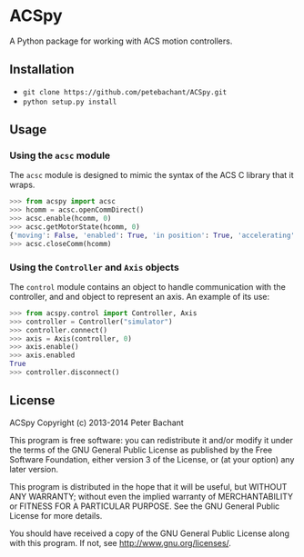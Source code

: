 ACSpy
=====

A Python package for working with ACS motion controllers.

Installation
------------
  - `git clone https://github.com/petebachant/ACSpy.git`
  - `python setup.py install`

Usage
-----
### Using the `acsc` module
The `acsc` module is designed to mimic the syntax of the ACS C library that it wraps. 

```python
>>> from acspy import acsc
>>> hcomm = acsc.openCommDirect()
>>> acsc.enable(hcomm, 0)
>>> acsc.getMotorState(hcomm, 0)
{'moving': False, 'enabled': True, 'in position': True, 'accelerating': False}
>>> acsc.closeComm(hcomm)
```

### Using the `Controller` and `Axis` objects
The `control` module contains an object to handle communication with the controller, and
and object to represent an axis.
An example of its use:

```python
>>> from acspy.control import Controller, Axis
>>> controller = Controller("simulator")
>>> controller.connect()
>>> axis = Axis(controller, 0)
>>> axis.enable()
>>> axis.enabled
True
>>> controller.disconnect()
```

License
-------

ACSpy Copyright (c) 2013-2014 Peter Bachant

This program is free software: you can redistribute it and/or modify
it under the terms of the GNU General Public License as published by
the Free Software Foundation, either version 3 of the License, or
(at your option) any later version.

This program is distributed in the hope that it will be useful,
but WITHOUT ANY WARRANTY; without even the implied warranty of
MERCHANTABILITY or FITNESS FOR A PARTICULAR PURPOSE.  See the
GNU General Public License for more details.

You should have received a copy of the GNU General Public License
along with this program.  If not, see <http://www.gnu.org/licenses/>.
